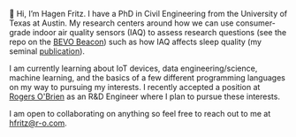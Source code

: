 👋 Hi, I’m Hagen Fritz. I have a PhD in Civil Engineering from the University of Texas at Austin. My research centers around how we can use consumer-grade indoor air quality sensors (IAQ) to assess research questions (see the repo on the [BEVO Beacon](https://github.com/intelligent-environments-lab/bevo_iaq)) such as how IAQ affects sleep quality (my seminal [publication](https://www.sciencedirect.com/science/article/pii/S0360132322000828?casa_token=oz9yNPemU_kAAAAA:Ukqyr4ijYrDoIo9Mf5k-7XOECpwwB236eqvF6_nQIXmByX90ArJPTp0WPeNvbpKYm-ZbLxgu)).

I am currently learning about IoT devices, data engineering/science, machine learning, and the basics of a few different programming languages on my way to pursuing my interests. I recently accepted a position at [Rogers O'Brien](https://www.r-o.com/) as an R&D Engineer where I plan to pursue these interests.

I am open to collaborating on anything so feel free to reach out to me at hfritz@r-o.com.

<!---
HagenFritz/HagenFritz is a ✨ special ✨ repository because its `README.md` (this file) appears on your GitHub profile.
You can click the Preview link to take a look at your changes.
--->
